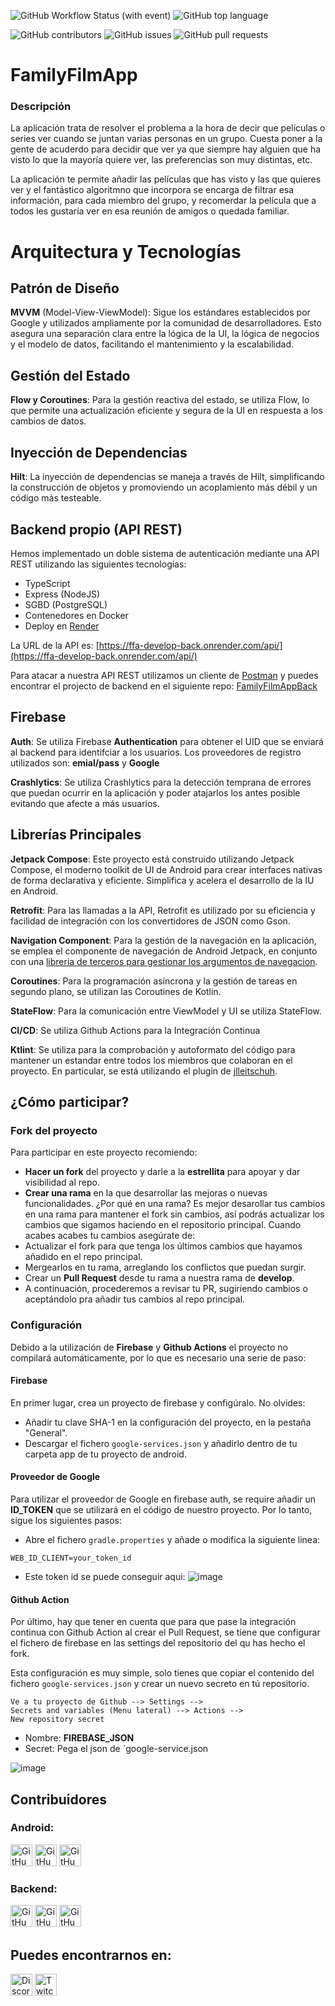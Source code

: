 ![GitHub Workflow Status (with event)](https://img.shields.io/github/actions/workflow/status/apptolast/FamilyFilmApp/build.yml)
![GitHub top language](https://img.shields.io/github/languages/top/apptolast/FamilyFilmApp)

![GitHub contributors](https://img.shields.io/github/contributors/apptolast/FamilyFilmApp)
![GitHub issues](https://img.shields.io/github/issues/apptolast/FamilyFilmApp)
![GitHub pull requests](https://img.shields.io/github/issues-pr/apptolast/FamilyFilmApp)


# FamilyFilmApp

### Descripción

La aplicación trata de resolver el problema a la hora de decir que películas o series ver cuando se juntan varias personas en un grupo. Cuesta poner a la gente de acuderdo para decidir que ver ya que siempre hay alguien que ha visto lo que la mayoría quiere ver, las preferencias son muy distintas, etc.

La aplicación te permite añadir las películas que has visto y las que quieres ver y el fantástico algoritmno que incorpora se encarga de filtrar esa información, para cada miembro del grupo, y recomerdar la película que a todos les gustaría ver en esa reunión de amigos o quedada familiar.

# Arquitectura y Tecnologías

## Patrón de Diseño
**MVVM** (Model-View-ViewModel): Sigue los estándares establecidos por Google y utilizados ampliamente por la comunidad de desarrolladores. Esto asegura una separación clara entre la lógica de la UI, la lógica de negocios y el modelo de datos, facilitando el mantenimiento y la escalabilidad.

## Gestión del Estado
**Flow y Coroutines**: Para la gestión reactiva del estado, se utiliza Flow, lo que permite una actualización eficiente y segura de la UI en respuesta a los cambios de datos.

## Inyección de Dependencias
**Hilt**: La inyección de dependencias se maneja a través de Hilt, simplificando la construcción de objetos y promoviendo un acoplamiento más débil y un código más testeable.

## Backend propio (API REST)
Hemos implementado un doble sistema de autenticación mediante una API REST utilizando las siguientes tecnologías:

* TypeScript
* Express (NodeJS)
* SGBD (PostgreSQL)
* Contenedores en Docker
* Deploy en [Render](https://render.com/)

La URL de la API es: [https://ffa-develop-back.onrender.com/api/](https://ffa-develop-back.onrender.com/api/)

Para atacar a nuestra API REST utilizamos un cliente de [Postman](https://www.postman.com/) y puedes encontrar el projecto de backend en el siguiente repo: [FamilyFilmAppBack](https://github.com/apptolast/FamilyFilmAppBack.git)

## Firebase
**Auth**: Se utiliza Firebase **Authentication** para obtener el UID que se enviará al backend para identifciar a los usuarios. Los proveedores de registro utilizados son: **emial/pass** y **Google**

**Crashlytics**: Se utiliza Crashlytics para la detección temprana de errores que puedan ocurrir en la aplicación y poder atajarlos los antes posible evitando que afecte a más usuarios.

## Librerías Principales
**Jetpack Compose**: Este proyecto está construido utilizando Jetpack Compose, el moderno toolkit de UI de Android para crear interfaces nativas de forma declarativa y eficiente. Simplifica y acelera el desarrollo de la IU en Android.

**Retrofit**: Para las llamadas a la API, Retrofit es utilizado por su eficiencia y facilidad de integración con los convertidores de JSON como Gson.

**Navigation Component**: Para la gestión de la navegación en la aplicación, se emplea el componente de navegación de Android Jetpack, en conjunto con una [libreria de terceros para gestionar los argumentos de navegacion](https://github.com/dilrajsingh1997/safe-compose-args).

**Coroutines**: Para la programación asíncrona y la gestión de tareas en segundo plano, se utilizan las Coroutines de Kotlin.

**StateFlow**: Para la comunicación entre ViewModel y UI se utiliza StateFlow.

**CI/CD**: Se utiliza Github Actions para la Integración Continua

**Ktlint**: Se utiliza para la comprobación y autoformato del código para mantener un estandar entre todos los miembros que colaboran en el proyecto. En particular, se está utilizando el plugin de [jlleitschuh](https://github.com/JLLeitschuh/ktlint-gradle).

## ¿Cómo participar?
### Fork del proyecto
Para participar en este proyecto recomiendo:

*  **Hacer un fork** del proyecto y darle a la **estrellita** para apoyar y dar visibilidad al repo.
*  **Crear una rama** en la que desarrollar las mejoras o nuevas funcionalidades. ¿Por qué en una rama? Es mejor desarollar tus cambios en una rama para mantener el fork sin cambios, así podrás actualizar los cambios que sigamos haciendo en el repositorio principal. Cuando acabes acabes tu cambios asegúrate de:
* Actualizar el fork para que tenga los últimos cambios que hayamos añadido en el repo principal.
*  Mergearlos en tu rama, arreglando los conflictos que puedan surgir.
*  Crear un **Pull Request** desde tu rama a nuestra rama de **develop**.
*  A continuación, procederemos a revisar tu PR, sugiriendo cambios o aceptándolo pra añadir tus cambios al repo principal.

### Configuración
Debido a la utilización de **Firebase** y **Github Actions** el proyecto no compilará automáticamente, por lo que es necesario una serie de paso:

#### Firebase
En primer lugar, crea un proyecto de firebase y configúralo. No olvides:

* Añadir tu clave SHA-1 en la configuración del proyecto, en la pestaña "General".
* Descargar el fichero `google-services.json` y añadirlo dentro de tu carpeta app de tu proyecto de android.

#### Proveedor de Google
Para utilizar el proveedor de Google en firebase auth, se require añadir un **ID_TOKEN** que se utilizará en el código de nuestro proyecto. Por lo tanto, sigue los siguientes pasos:
* Abre el fichero `gradle.properties` y añade o modifica la siguiente linea:

```
WEB_ID_CLIENT=your_token_id
```
* Este token id se puede conseguir aqui:
![image](https://github.com/apptolast/FamilyFilmApp/assets/51128924/e923b26f-b33b-4c04-8c95-ec38dab557fb)

#### Github Action
Por último, hay que tener en cuenta que para que pase la integración continua con Github Action al crear el Pull Request, se tiene que configurar el fichero de firebase en las settings del repositorio del qu has hecho el fork.

Esta configuración es muy simple, solo tienes que copiar el contenido del fichero `google-services.json` y crear un nuevo secreto en tú repositorio.

```
Ve a tu proyecto de Github --> Settings -->
Secrets and variables (Menu lateral) --> Actions -->
New repository secret
```

* Nombre: **FIREBASE_JSON**
* Secret: Pega el json de `google-service.json

![image](https://github.com/apptolast/FamilyFilmApp/assets/51128924/22bd07ee-7ad3-4658-98a4-4bcd5adb3427)

## Contribuidores

### Android:
[<img alt="GitHub" height="35" src="https://img.shields.io/badge/-hgarciaalberto-181717?style=flat-square&amp;logo=github&amp;logoColor=white"/>](https://github.com/hgarciaalberto)
[<img alt="GitHub" height="35" src="https://img.shields.io/badge/-Coshiloco-181717?style=flat-square&amp;logo=github&amp;logoColor=white"/>](https://github.com/Coshiloco)
[<img alt="GitHub" height="35" src="https://img.shields.io/badge/-rndevelo-181717?style=flat-square&amp;logo=github&amp;logoColor=white"/>](https://github.com/rndevelo)

### Backend:
[<img alt="GitHub" height="35" src="https://img.shields.io/badge/-TuColegaDev-181717?style=flat-square&amp;logo=github&amp;logoColor=white"/>](https://github.com/TuColegaDev)
[<img alt="GitHub" height="35" src="https://img.shields.io/badge/-Isabel9422-181717?style=flat-square&amp;logo=github&amp;logoColor=white"/>](https://github.com/Isabel9422)
[<img alt="GitHub" height="35" src="https://img.shields.io/badge/-El3auti-181717?style=flat-square&amp;logo=github&amp;logoColor=white"/>](https://github.com/El3auti)

## Puedes encontrarnos en:

[<img alt="Discord" height="35" src="https://img.shields.io/badge/-Discord-7289DA?style=flat-square&amp;logo=discord&amp;logoColor=white"/>](https://discord.gg/eM25JGk3TC)
<img alt="Twitch Status" height="35" src="https://img.shields.io/twitch/status/AndroidZen"/>



